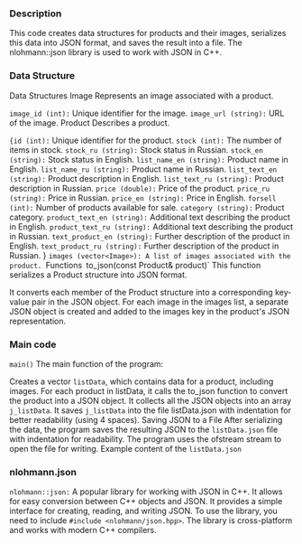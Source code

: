 
### Description
This code creates data structures for products and their images, serializes this data into JSON format, and saves the result into a file. The nlohmann::json library is used to work with JSON in C++.


### Data Structure
Data Structures
Image
Represents an image associated with a product.

`image_id (int):` Unique identifier for the image.
`image_url (string):` URL of the image.
Product
Describes a product.

`{id (int):` Unique identifier for the product.
`stock (int):` The number of items in stock.
`stock_ru (string):` Stock status in Russian.
`stock_en (string):` Stock status in English.
`list_name_en (string):` Product name in English.
`list_name_ru (string):` Product name in Russian.
`list_text_en (string):` Product description in English.
`list_text_ru (string):` Product description in Russian.
`price (double):` Price of the product.
`price_ru (string):` Price in Russian.
`price_en (string):` Price in English.
`forsell (int):` Number of products available for sale.
`category (string):` Product category.
`product_text_en (string):` Additional text describing the product in English.
`product_text_ru (string):` Additional text describing the product in Russian.
`text_product_en (string):` Further description of the product in English.
`text_product_ru (string):` Further description of the product in Russian.
}
`images (vector<Image>): A list of images associated with the product.
`Functions`
`to_json(const Product& product)`
This function serializes a Product structure into JSON format.

It converts each member of the Product structure into a corresponding key-value pair in the JSON object.
For each image in the images list, a separate JSON object is created and added to the images key in the product's JSON representation.

### Main code
`main()`
The main function of the program:

Creates a vector `listData`, which contains data for a product, including images.
For each product in listData, it calls the to_json function to convert the product into a JSON object.
It collects all the JSON objects into an array `j_listData`.
It saves `j_listData` into the file listData.json with indentation for better readability (using 4 spaces).
Saving JSON to a File
After serializing the data, the program saves the resulting JSON to the `listData.json` file with indentation for readability.
The program uses the ofstream stream to open the file for writing.
Example content of the `listData.json`

### nlohmann.json
`nlohmann::json:` A popular library for working with JSON in C++.
It allows for easy conversion between C++ objects and JSON.
It provides a simple interface for creating, reading, and writing JSON.
To use the library, you need to include `#include <nlohmann/json.hpp>`. The library is cross-platform and works with modern C++ compilers.